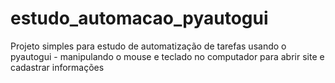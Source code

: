 # estudo_automacao_pyautogui
Projeto simples para estudo de automatização de tarefas usando o pyautogui - manipulando o mouse e teclado no computador para abrir site e cadastrar informações 
